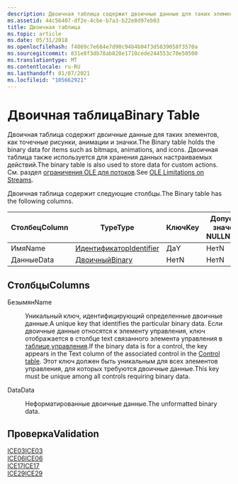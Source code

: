 ```yaml
---
description: Двоичная таблица содержит двоичные данные для таких элементов, как точечные рисунки, анимации и значки. Двоичная таблица также используется для хранения данных настраиваемых действий. См. раздел ограничения OLE для потоков.
ms.assetid: 44c56407-df2e-4cbe-b7a3-b22e8d97eb03
title: Двоичная таблица
ms.topic: article
ms.date: 05/31/2018
ms.openlocfilehash: f4069c7e684e7d90c94b4b04f3d5839058f3570a
ms.sourcegitcommit: 831e8f3db78ab820e1710cede244553c70e50500
ms.translationtype: MT
ms.contentlocale: ru-RU
ms.lasthandoff: 01/07/2021
ms.locfileid: "105662921"
---
```

# <a name="binary-table"></a><span data-ttu-id="9bfbf-105">Двоичная таблица</span><span class="sxs-lookup"><span data-stu-id="9bfbf-105">Binary Table</span></span>

<span data-ttu-id="9bfbf-106">Двоичная таблица содержит двоичные данные для таких элементов, как точечные рисунки, анимации и значки.</span><span class="sxs-lookup"><span data-stu-id="9bfbf-106">The Binary table holds the binary data for items such as bitmaps, animations, and icons.</span></span> <span data-ttu-id="9bfbf-107">Двоичная таблица также используется для хранения данных настраиваемых действий.</span><span class="sxs-lookup"><span data-stu-id="9bfbf-107">The binary table is also used to store data for custom actions.</span></span> <span data-ttu-id="9bfbf-108">См. раздел [ограничения OLE для потоков](ole-limitations-on-streams.md).</span><span class="sxs-lookup"><span data-stu-id="9bfbf-108">See [OLE Limitations on Streams](ole-limitations-on-streams.md).</span></span>

<span data-ttu-id="9bfbf-109">Двоичная таблица содержит следующие столбцы.</span><span class="sxs-lookup"><span data-stu-id="9bfbf-109">The Binary table has the following columns.</span></span>



| <span data-ttu-id="9bfbf-110">Столбец</span><span class="sxs-lookup"><span data-stu-id="9bfbf-110">Column</span></span> | <span data-ttu-id="9bfbf-111">Type</span><span class="sxs-lookup"><span data-stu-id="9bfbf-111">Type</span></span>                         | <span data-ttu-id="9bfbf-112">Ключ</span><span class="sxs-lookup"><span data-stu-id="9bfbf-112">Key</span></span> | <span data-ttu-id="9bfbf-113">Допускает значения NULL</span><span class="sxs-lookup"><span data-stu-id="9bfbf-113">Nullable</span></span> |
|--------|------------------------------|-----|----------|
| <span data-ttu-id="9bfbf-114">Имя</span><span class="sxs-lookup"><span data-stu-id="9bfbf-114">Name</span></span>   | [<span data-ttu-id="9bfbf-115">Идентификатор</span><span class="sxs-lookup"><span data-stu-id="9bfbf-115">Identifier</span></span>](identifier.md) | <span data-ttu-id="9bfbf-116">Да</span><span class="sxs-lookup"><span data-stu-id="9bfbf-116">Y</span></span>   | <span data-ttu-id="9bfbf-117">Нет</span><span class="sxs-lookup"><span data-stu-id="9bfbf-117">N</span></span>        |
| <span data-ttu-id="9bfbf-118">Данные</span><span class="sxs-lookup"><span data-stu-id="9bfbf-118">Data</span></span>   | [<span data-ttu-id="9bfbf-119">Двоичный</span><span class="sxs-lookup"><span data-stu-id="9bfbf-119">Binary</span></span>](binary.md)         | <span data-ttu-id="9bfbf-120">Нет</span><span class="sxs-lookup"><span data-stu-id="9bfbf-120">N</span></span>   | <span data-ttu-id="9bfbf-121">Нет</span><span class="sxs-lookup"><span data-stu-id="9bfbf-121">N</span></span>        |



 

## <a name="columns"></a><span data-ttu-id="9bfbf-122">Столбцы</span><span class="sxs-lookup"><span data-stu-id="9bfbf-122">Columns</span></span>

<dl> <dt>

<span data-ttu-id="9bfbf-123"><span id="Name"></span><span id="name"></span><span id="NAME"></span>Безымян</span><span class="sxs-lookup"><span data-stu-id="9bfbf-123"><span id="Name"></span><span id="name"></span><span id="NAME"></span>Name</span></span>
</dt> <dd>

<span data-ttu-id="9bfbf-124">Уникальный ключ, идентифицирующий определенные двоичные данные.</span><span class="sxs-lookup"><span data-stu-id="9bfbf-124">A unique key that identifies the particular binary data.</span></span> <span data-ttu-id="9bfbf-125">Если двоичные данные относятся к элементу управления, ключ отображается в столбце text связанного элемента управления в [таблице управления](control-table.md).</span><span class="sxs-lookup"><span data-stu-id="9bfbf-125">If the binary data is for a control, the key appears in the Text column of the associated control in the [Control table](control-table.md).</span></span> <span data-ttu-id="9bfbf-126">Этот ключ должен быть уникальным для всех элементов управления, для которых требуются двоичные данные.</span><span class="sxs-lookup"><span data-stu-id="9bfbf-126">This key must be unique among all controls requiring binary data.</span></span>

</dd> <dt>

<span data-ttu-id="9bfbf-127"><span id="Data"></span><span id="data"></span><span id="DATA"></span>Data</span><span class="sxs-lookup"><span data-stu-id="9bfbf-127"><span id="Data"></span><span id="data"></span><span id="DATA"></span>Data</span></span>
</dt> <dd>

<span data-ttu-id="9bfbf-128">Неформатированные двоичные данные.</span><span class="sxs-lookup"><span data-stu-id="9bfbf-128">The unformatted binary data.</span></span>

</dd> </dl>

## <a name="validation"></a><span data-ttu-id="9bfbf-129">Проверка</span><span class="sxs-lookup"><span data-stu-id="9bfbf-129">Validation</span></span>

<dl>

[<span data-ttu-id="9bfbf-130">ICE03</span><span class="sxs-lookup"><span data-stu-id="9bfbf-130">ICE03</span></span>](ice03.md)  
[<span data-ttu-id="9bfbf-131">ICE06</span><span class="sxs-lookup"><span data-stu-id="9bfbf-131">ICE06</span></span>](ice06.md)  
[<span data-ttu-id="9bfbf-132">ICE17</span><span class="sxs-lookup"><span data-stu-id="9bfbf-132">ICE17</span></span>](ice17.md)  
[<span data-ttu-id="9bfbf-133">ICE29</span><span class="sxs-lookup"><span data-stu-id="9bfbf-133">ICE29</span></span>](ice29.md)  
</dl>

 

 



